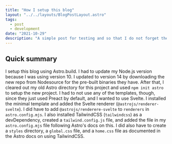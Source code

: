 ```yaml
---
title: "How I setup this blog"
layout: "../../layouts/BlogPostLayout.astro"
tags:
  - post
  - development
date: "2021-10-29"
description: "A simple post for testing and so that I do not forget the steps for how I setup this blog."
---
```

## Quick summary

I setup this blog using Astro.build. I had to update my Node.js version because I was using version 10. I updated to version 14 by downloading the new repo from Nodesource for the pre-built binaries they have. After that, I cleared out my old Astro directory for this project and used `npm init astro` to setup the new project. I had to not use any of the templates, though, since they just used Preact by default, and I wanted to use Svelte. I installed the minimal template and added the Svelte renderer (`@astrojs/renderer-svelte`). I did have to add `@astrojs/renderere-svelte` to `renderers` in `astro.config.mjs`. I also installed TailwindCSS (`tailwindcss`) as a devDependency, created a `tailwind.config.js` file, and added the file in my `astro.config.mjs` file following Astro's docs on this. I did also have to create a `styles` directory, a `global.css` file, and a `home.css` file as documented in the Astro docs on using TailwindCSS.